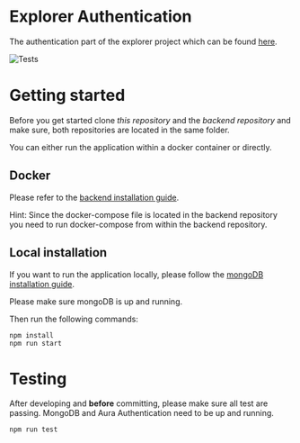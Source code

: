 # Explorer Authentication
The authentication part of the explorer project which can be found [here](https://github.com/teco-kit/explorer/blob/master/README.md).

![Tests](https://github.com/teco-kit/explorer-auth/workflows/Tests/badge.svg?branch=master)

# Getting started
Before you get started clone *this repository* and the *backend repository* 
and make sure, both repositories are located in the same folder.

You can either run the application within a docker container or directly.

## Docker 
Please refer to the <a href="https://aura-development.visualstudio.com/Aura/_git/backend.database-abstraction">backend installation guide</a>. 

Hint: Since the docker-compose file is located in the backend repository you need to 
run docker-compose from within the backend repository.

## Local installation
If you want to run the application locally, please follow the 
<a href="https://docs.mongodb.com/manual/installation/">mongoDB installation guide</a>.

Please make sure mongoDB is up and running.

Then run the following commands:
                                                                     
```
npm install
npm run start
```

# Testing
After developing and **before** committing, please make sure all test are passing. MongoDB and Aura Authentication
need to be up and running.

```
npm run test
```
